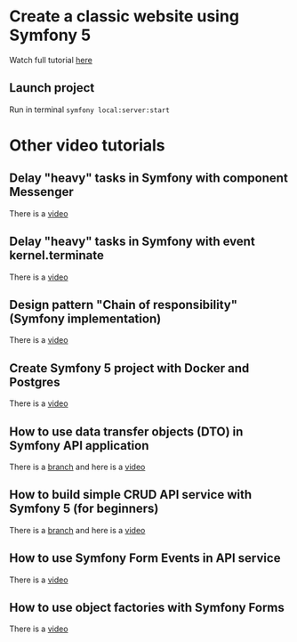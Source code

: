 # Create a classic website using Symfony 5

Watch full tutorial [here](https://youtu.be/svAxl6U8akQ)

## Launch project

Run in terminal `symfony local:server:start`

# Other video tutorials

## Delay "heavy" tasks in Symfony with component Messenger

There is a [video](https://youtu.be/UHlA5nHdCmw)

## Delay "heavy" tasks in Symfony with event kernel.terminate

There is a [video](https://youtu.be/HrQme9KUlUg)

## Design pattern "Chain of responsibility" (Symfony implementation)

There is a [video](https://youtu.be/3KQlubIv684)

## Create Symfony 5 project with Docker and Postgres

There is a [video](https://youtu.be/69wjRPQ0A_U)

## How to use data transfer objects (DTO) in Symfony API application
    
There is a [branch](https://github.com/Cap-Coding/symfony_api/tree/data_transfer_objects) and here is a [video](https://youtu.be/XxIhzgGv214)

## How to build simple CRUD API service with Symfony 5 (for beginners)
    
There is a [branch](https://github.com/Cap-Coding/symfony_api/tree/crud_api) and here is a [video](https://youtu.be/tbXpX4dAqjg)
 
## How to use Symfony Form Events in API service 
    
There is a [video](https://youtu.be/lLwx96DA_Ww)
 
## How to use object factories with Symfony Forms 
    
There is a [video](https://youtu.be/chgvsi6TWM8)
